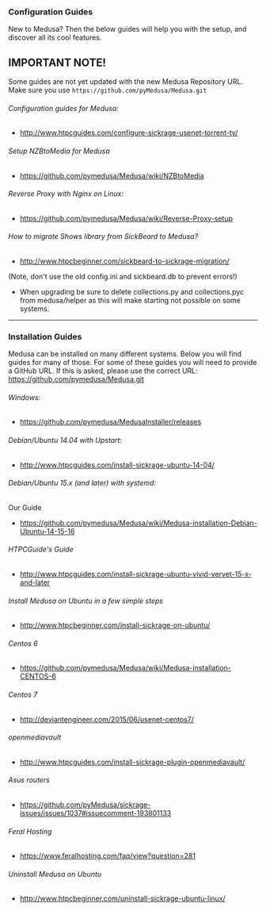 ### Configuration Guides

New to Medusa? Then the below guides will help you with the setup, and discover all its cool features.

## IMPORTANT NOTE!  
Some guides are not yet updated with the new Medusa Repository URL.  
Make sure you use `https://github.com/pyMedusa/Medusa.git`

###### Configuration guides for Medusa:
* http://www.htpcguides.com/configure-sickrage-usenet-torrent-tv/

###### Setup NZBtoMedia for Medusa
* https://github.com/pymedusa/Medusa/wiki/NZBtoMedia

###### Reverse Proxy with Nginx on Linux:
* https://github.com/pymedusa/Medusa/wiki/Reverse-Proxy-setup

###### How to migrate Shows library from SickBeard to Medusa?
* http://www.htpcbeginner.com/sickbeard-to-sickrage-migration/

(Note, don't use the old config.ini and sickbeard.db to prevent errors!)

* When upgrading be sure to delete collections.py and collections.pyc from medusa/helper as this will make starting not possible on some systems.

--------------------
### Installation Guides

Medusa can be installed on many different systems. Below you will find guides for many of those.
For some of these guides you will need to provide a GitHub URL. If this is asked, please use the correct URL: https://github.com/pymedusa/Medusa.git

###### Windows:
* https://github.com/pymedusa/MedusaInstaller/releases

###### Debian/Ubuntu 14.04 with Upstart:
* http://www.htpcguides.com/install-sickrage-ubuntu-14-04/

###### Debian/Ubuntu 15.x (and later) with systemd:
Our Guide
* https://github.com/pymedusa/Medusa/wiki/Medusa-installation-Debian-Ubuntu-14-15-16

###### HTPCGuide's Guide
* http://www.htpcguides.com/install-sickrage-ubuntu-vivid-vervet-15-x-and-later

###### Install Medusa on Ubuntu in a few simple steps  
* http://www.htpcbeginner.com/install-sickrage-on-ubuntu/  

###### Centos 6
* https://github.com/pymedusa/Medusa/wiki/Medusa-installation-CENTOS-6

###### Centos 7
* http://deviantengineer.com/2015/06/usenet-centos7/

###### openmediavault
* http://www.htpcguides.com/install-sickrage-plugin-openmediavault/  

###### Asus routers
* https://github.com/pyMedusa/sickrage-issues/issues/1037#issuecomment-193801133  

###### Feral Hosting  
* https://www.feralhosting.com/faq/view?question=281  

###### Uninstall Medusa on Ubuntu
* http://www.htpcbeginner.com/uninstall-sickrage-ubuntu-linux/